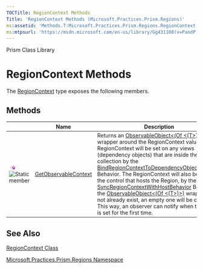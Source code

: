 ```yaml
---
TOCTitle: RegionContext Methods
Title: 'RegionContext Methods (Microsoft.Practices.Prism.Regions)'
ms:assetid: 'Methods.T:Microsoft.Practices.Prism.Regions.RegionContext'
ms:mtpsurl: 'https://msdn.microsoft.com/en-us/library/Gg431108(v=PandP.50)'
---
```


Prism Class Library

RegionContext Methods
=====================

The [RegionContext](https://msdn.microsoft.com/library/microsoft.practices.prism.regions.regioncontext) type exposes the following members.

Methods
-------

<span id="methodTableToggle"></span>
<table>

<thead>
<tr class="header">
<th> </th>
<th>Name</th>
<th>Description</th>
</tr>
</thead>
<tbody>
<tr class="odd">
<td><img src="images/public-method.gif" title="Public method" /><img src="https://msdn.microsoft.com/en-us/Gg431108.static(en-us,PandP.50).gif" title="Static member" /></td>
<td><a href="https://msdn.microsoft.com/library/microsoft.practices.prism.regions.regioncontext.getobservablecontext(system.windows.dependencyobject)">GetObservableContext</a></td>
<td><div class="summary">
Returns an <a href="https://msdn.microsoft.com/library/microsoft.practices.prism.observableobject%601">ObservableObject&lt;(Of &lt;(T&gt;)&gt;)</a> wrapper around the RegionContext value. The RegionContext will be set on any views (dependency objects) that are inside the <a href="https://msdn.microsoft.com/library/microsoft.practices.prism.regions.iregion.views">Views</a> collection by the <a href="https://msdn.microsoft.com/library/microsoft.practices.prism.regions.behaviors.bindregioncontexttodependencyobjectbehavior">BindRegionContextToDependencyObjectBehavior</a> Behavior. The RegionContext will also be set to the control that hosts the Region, by the <a href="https://msdn.microsoft.com/library/microsoft.practices.prism.regions.behaviors.syncregioncontextwithhostbehavior">SyncRegionContextWithHostBehavior</a> Behavior. If the <a href="https://msdn.microsoft.com/library/microsoft.practices.prism.observableobject%601">ObservableObject&lt;(Of &lt;(T&gt;)&gt;)</a> wrapper does not already exist, an empty one will be created. This way, an observer can notify when the value is set for the first time.
</div></td>
</tr>
</tbody>
</table>

See Also
--------


[RegionContext Class](https://msdn.microsoft.com/library/microsoft.practices.prism.regions.regioncontext)

[Microsoft.Practices.Prism.Regions Namespace](https://msdn.microsoft.com/library/microsoft.practices.prism.regions)
